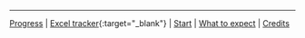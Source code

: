 
---
[Progress](progress.html)
\| [Excel tracker](https://docs.google.com/spreadsheets/d/1oGzBmn3m_w-tq_c_vNhARID2xahvLd302_oWQIMN0hs/edit?usp=sharing){:target="_blank"}
\| [Start](index.html)
\| [What to expect](what-to-expect.html)
\| [Credits](credits.html)
